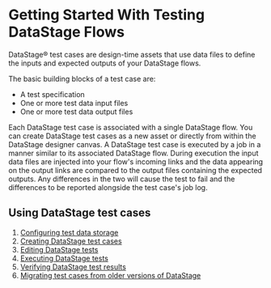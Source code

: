 # Getting Started With Testing DataStage Flows

DataStage® test cases are design-time assets that use data files to define the inputs and expected outputs of your DataStage flows.

The basic building blocks of a test case are:

- A test specification
- One or more test data input files
- One or more test data output files

Each DataStage test case is associated with a single DataStage flow. You can create DataStage test cases as a new asset or directly from within the DataStage designer canvas.  A DataStage test case is executed by a job in a manner similar to its associated DataStage flow. During execution the input data files are injected into your flow's incoming links and the data appearing on the output links are compared to the output files containing the expected outputs. Any differences in the two will cause the test to fail and the differences to be reported alongside the test case's job log.  

## Using DataStage test cases

1. [Configuring test data storage](configuring-test-data-storage.md)
1. [Creating DataStage test cases](creating-datastage-test-cases.md)
1. [Editing DataStage tests](editing-datastage-tests.md)
1. [Executing DataStage tests](executing-datastage-test-cases.md)
1. [Verifying DataStage test results](verifying-test-results.md)
1. [Migrating test cases from older versions of DataStage](migrating-datastage-tests-from-older-versions.md)
